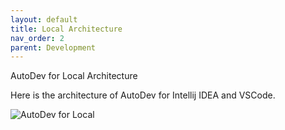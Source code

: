 ```yaml
---
layout: default
title: Local Architecture
nav_order: 2
parent: Development
---
```


AutoDev for Local Architecture

Here is the architecture of AutoDev for Intellij IDEA and VSCode.

![AutoDev for Local](https://unitmesh.cc/auto-dev/autodev-for-local.png)
